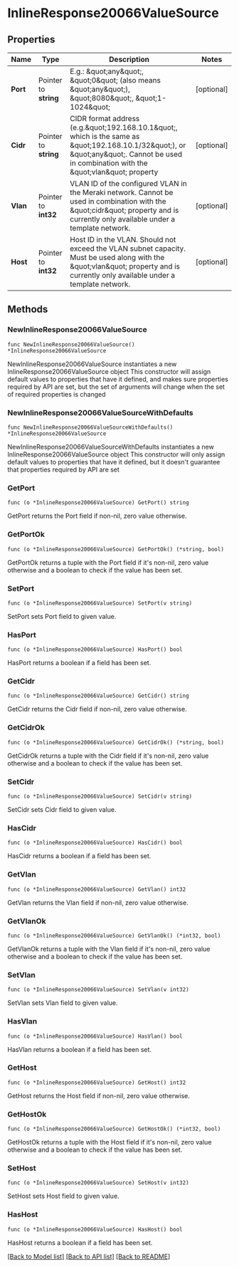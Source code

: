 # InlineResponse20066ValueSource

## Properties

Name | Type | Description | Notes
------------ | ------------- | ------------- | -------------
**Port** | Pointer to **string** | E.g.: \&quot;any\&quot;, \&quot;0\&quot; (also means \&quot;any\&quot;), \&quot;8080\&quot;, \&quot;1-1024\&quot; | [optional] 
**Cidr** | Pointer to **string** | CIDR format address (e.g.\&quot;192.168.10.1\&quot;, which is the same as \&quot;192.168.10.1/32\&quot;), or \&quot;any\&quot;. Cannot be used in combination with the \&quot;vlan\&quot; property | [optional] 
**Vlan** | Pointer to **int32** | VLAN ID of the configured VLAN in the Meraki network. Cannot be used in combination with the \&quot;cidr\&quot; property and is currently only available under a template network. | [optional] 
**Host** | Pointer to **int32** | Host ID in the VLAN. Should not exceed the VLAN subnet capacity. Must be used along with the \&quot;vlan\&quot; property and is currently only available under a template network. | [optional] 

## Methods

### NewInlineResponse20066ValueSource

`func NewInlineResponse20066ValueSource() *InlineResponse20066ValueSource`

NewInlineResponse20066ValueSource instantiates a new InlineResponse20066ValueSource object
This constructor will assign default values to properties that have it defined,
and makes sure properties required by API are set, but the set of arguments
will change when the set of required properties is changed

### NewInlineResponse20066ValueSourceWithDefaults

`func NewInlineResponse20066ValueSourceWithDefaults() *InlineResponse20066ValueSource`

NewInlineResponse20066ValueSourceWithDefaults instantiates a new InlineResponse20066ValueSource object
This constructor will only assign default values to properties that have it defined,
but it doesn't guarantee that properties required by API are set

### GetPort

`func (o *InlineResponse20066ValueSource) GetPort() string`

GetPort returns the Port field if non-nil, zero value otherwise.

### GetPortOk

`func (o *InlineResponse20066ValueSource) GetPortOk() (*string, bool)`

GetPortOk returns a tuple with the Port field if it's non-nil, zero value otherwise
and a boolean to check if the value has been set.

### SetPort

`func (o *InlineResponse20066ValueSource) SetPort(v string)`

SetPort sets Port field to given value.

### HasPort

`func (o *InlineResponse20066ValueSource) HasPort() bool`

HasPort returns a boolean if a field has been set.

### GetCidr

`func (o *InlineResponse20066ValueSource) GetCidr() string`

GetCidr returns the Cidr field if non-nil, zero value otherwise.

### GetCidrOk

`func (o *InlineResponse20066ValueSource) GetCidrOk() (*string, bool)`

GetCidrOk returns a tuple with the Cidr field if it's non-nil, zero value otherwise
and a boolean to check if the value has been set.

### SetCidr

`func (o *InlineResponse20066ValueSource) SetCidr(v string)`

SetCidr sets Cidr field to given value.

### HasCidr

`func (o *InlineResponse20066ValueSource) HasCidr() bool`

HasCidr returns a boolean if a field has been set.

### GetVlan

`func (o *InlineResponse20066ValueSource) GetVlan() int32`

GetVlan returns the Vlan field if non-nil, zero value otherwise.

### GetVlanOk

`func (o *InlineResponse20066ValueSource) GetVlanOk() (*int32, bool)`

GetVlanOk returns a tuple with the Vlan field if it's non-nil, zero value otherwise
and a boolean to check if the value has been set.

### SetVlan

`func (o *InlineResponse20066ValueSource) SetVlan(v int32)`

SetVlan sets Vlan field to given value.

### HasVlan

`func (o *InlineResponse20066ValueSource) HasVlan() bool`

HasVlan returns a boolean if a field has been set.

### GetHost

`func (o *InlineResponse20066ValueSource) GetHost() int32`

GetHost returns the Host field if non-nil, zero value otherwise.

### GetHostOk

`func (o *InlineResponse20066ValueSource) GetHostOk() (*int32, bool)`

GetHostOk returns a tuple with the Host field if it's non-nil, zero value otherwise
and a boolean to check if the value has been set.

### SetHost

`func (o *InlineResponse20066ValueSource) SetHost(v int32)`

SetHost sets Host field to given value.

### HasHost

`func (o *InlineResponse20066ValueSource) HasHost() bool`

HasHost returns a boolean if a field has been set.


[[Back to Model list]](../README.md#documentation-for-models) [[Back to API list]](../README.md#documentation-for-api-endpoints) [[Back to README]](../README.md)


